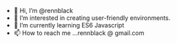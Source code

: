 - 👋 Hi, I’m @rennblack
- 👀 I’m interested in creating user-friendly environments.
- 🌱 I’m currently learning ES6 Javascript
- 📫 How to reach me ...rennblack @ gmail.com

<!---
rennblack/rennblack is a ✨ special ✨ repository because its `README.md` (this file) appears on your GitHub profile.
You can click the Preview link to take a look at your changes.
--->
